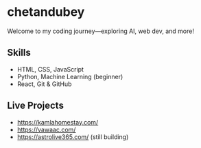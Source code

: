 # chetandubey

Welcome to my coding journey—exploring AI, web dev, and more!

## Skills
- HTML, CSS, JavaScript
- Python, Machine Learning (beginner)
- React, Git & GitHub

## Live Projects
- https://kamlahomestay.com/
- https://vawaac.com/
- https://astrolive365.com/ (still building)
